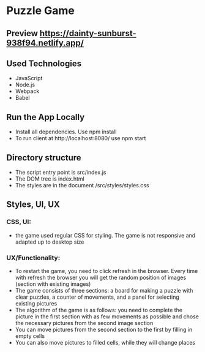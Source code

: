 # Puzzle Game

## Preview https://dainty-sunburst-938f94.netlify.app/

## Used Technologies

- JavaScript
- Node.js
- Webpack
- Babel

## Run the App Locally

- Install all dependencies. Use npm install
- To run client at http://localhost:8080/ use npm start

## Directory structure

- The script entry point is src/index.js
- The DOM tree is index.html
- The styles are in the document /src/styles/styles.css

## Styles, UI, UX

### CSS, UI:

- the game used regular CSS for styling. The game is not responsive and adapted up to desktop size

### UX/Functionality:

- To restart the game, you need to click refresh in the browser. Every time with refresh the browser you will get the random position of images (section with existing images)
- The game consists of three sections: a board for making a puzzle with clear puzzles, a counter of movements, and a panel for selecting existing pictures
- The algorithm of the game is as follows: you need to complete the picture in the first section with as few movements as possible and chose the necessary pictures from the second image section
- You can move pictures from the second section to the first by filling in empty cells
- You can also move pictures to filled cells, while they will change places
